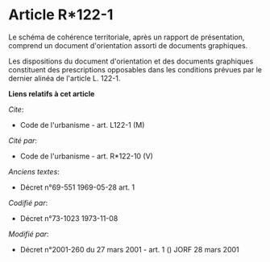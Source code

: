 # Article R*122-1

Le schéma de cohérence territoriale, après un rapport de présentation, comprend un document d'orientation assorti de
documents graphiques.

Les dispositions du document d'orientation et des documents graphiques constituent des prescriptions opposables dans les
conditions prévues par le dernier alinéa de l'article L. 122-1.

**Liens relatifs à cet article**

_Cite_:

  - Code de l'urbanisme - art. L122-1 (M)

_Cité par_:

  - Code de l'urbanisme - art. R*122-10 (V)

_Anciens textes_:

  - Décret n°69-551 1969-05-28 art. 1

_Codifié par_:

  - Décret n°73-1023 1973-11-08

_Modifié par_:

  - Décret n°2001-260 du 27 mars 2001 - art. 1 () JORF 28 mars 2001
